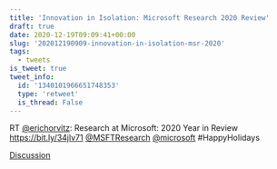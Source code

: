 ```yaml
---
title: 'Innovation in Isolation: Microsoft Research 2020 Review'
draft: true
date: 2020-12-19T09:09:41+00:00
slug: '202012190909-innovation-in-isolation-msr-2020'
tags:
  - tweets
is_tweet: true
tweet_info:
  id: '1340101966651748353'
  type: 'retweet'
  is_thread: False
---
```




RT [@erichorvitz](https://x.com/erichorvitz): Research at Microsoft: 2020 Year in Review <https://bit.ly/34jlv71> [@MSFTResearch](https://x.com/MSFTResearch) [@microsoft](https://x.com/microsoft) #HappyHolidays

[Discussion](https://x.com/sytelus/status/1340101966651748353)

